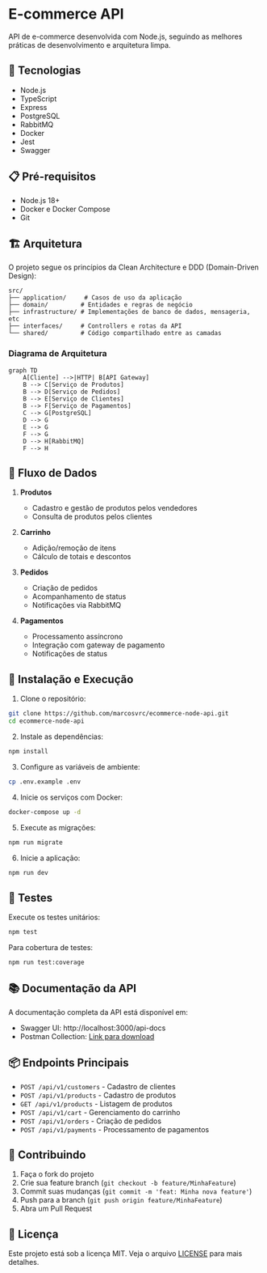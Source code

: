 # E-commerce API

API de e-commerce desenvolvida com Node.js, seguindo as melhores práticas de desenvolvimento e arquitetura limpa.

## 🚀 Tecnologias

- Node.js
- TypeScript
- Express
- PostgreSQL
- RabbitMQ
- Docker
- Jest
- Swagger

## 📋 Pré-requisitos

- Node.js 18+
- Docker e Docker Compose
- Git

## 🏗️ Arquitetura

O projeto segue os princípios da Clean Architecture e DDD (Domain-Driven Design):

```
src/
├── application/     # Casos de uso da aplicação
├── domain/         # Entidades e regras de negócio
├── infrastructure/ # Implementações de banco de dados, mensageria, etc
├── interfaces/     # Controllers e rotas da API
└── shared/         # Código compartilhado entre as camadas
```

### Diagrama de Arquitetura

```mermaid
graph TD
    A[Cliente] -->|HTTP| B[API Gateway]
    B --> C[Serviço de Produtos]
    B --> D[Serviço de Pedidos]
    B --> E[Serviço de Clientes]
    B --> F[Serviço de Pagamentos]
    C --> G[PostgreSQL]
    D --> G
    E --> G
    F --> G
    D --> H[RabbitMQ]
    F --> H
```

## 🔄 Fluxo de Dados

1. **Produtos**
   - Cadastro e gestão de produtos pelos vendedores
   - Consulta de produtos pelos clientes

2. **Carrinho**
   - Adição/remoção de itens
   - Cálculo de totais e descontos

3. **Pedidos**
   - Criação de pedidos
   - Acompanhamento de status
   - Notificações via RabbitMQ

4. **Pagamentos**
   - Processamento assíncrono
   - Integração com gateway de pagamento
   - Notificações de status

## 🚀 Instalação e Execução

1. Clone o repositório:
```bash
git clone https://github.com/marcosvrc/ecommerce-node-api.git
cd ecommerce-node-api
```

2. Instale as dependências:
```bash
npm install
```

3. Configure as variáveis de ambiente:
```bash
cp .env.example .env
```

4. Inicie os serviços com Docker:
```bash
docker-compose up -d
```

5. Execute as migrações:
```bash
npm run migrate
```

6. Inicie a aplicação:
```bash
npm run dev
```

## 🧪 Testes

Execute os testes unitários:
```bash
npm test
```

Para cobertura de testes:
```bash
npm run test:coverage
```

## 📚 Documentação da API

A documentação completa da API está disponível em:
- Swagger UI: http://localhost:3000/api-docs
- Postman Collection: [Link para download](docs/postman_collection.json)

## 📦 Endpoints Principais

- `POST /api/v1/customers` - Cadastro de clientes
- `POST /api/v1/products` - Cadastro de produtos
- `GET /api/v1/products` - Listagem de produtos
- `POST /api/v1/cart` - Gerenciamento do carrinho
- `POST /api/v1/orders` - Criação de pedidos
- `POST /api/v1/payments` - Processamento de pagamentos

## 🤝 Contribuindo

1. Faça o fork do projeto
2. Crie sua feature branch (`git checkout -b feature/MinhaFeature`)
3. Commit suas mudanças (`git commit -m 'feat: Minha nova feature'`)
4. Push para a branch (`git push origin feature/MinhaFeature`)
5. Abra um Pull Request

## 📝 Licença

Este projeto está sob a licença MIT. Veja o arquivo [LICENSE](LICENSE) para mais detalhes.
